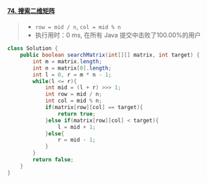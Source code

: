 #### [74. 搜索二维矩阵](https://leetcode-cn.com/problems/search-a-2d-matrix/)

> - `row = mid / n`, `col = mid % n`
> - 执行用时：0 ms, 在所有 Java 提交中击败了100.00%的用户

```java
class Solution {
    public boolean searchMatrix(int[][] matrix, int target) {
        int m = matrix.length;
        int n = matrix[0].length;
        int l = 0, r = m * n - 1;
        while(l <= r){
            int mid = (l + r) >>> 1;
            int row = mid / n;
            int col = mid % n;
            if(matrix[row][col] == target){
                return true;
            }else if(matrix[row][col] < target){
                l = mid + 1;
            }else{
                r = mid - 1;
            }
        }
        return false;
    }
}
```

